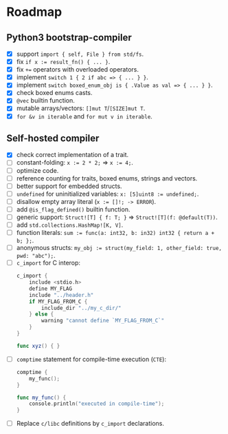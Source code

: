 # Roadmap

## Python3 bootstrap-compiler

- [X] support `import { self, File } from std/fs`.
- [X] fix `if x := result_fn() { ... }`.
- [X] fix `+=` operators with overloaded operators.
- [X] implement `switch 1 { 2 if abc => { ... } }`.
- [X] implement `switch boxed_enum_obj is { .Value as val => { ... } }`.
- [X] check boxed enums casts.
- [X] `@vec` builtin function.
- [X] mutable arrays/vectors: `[]mut T`/`[SIZE]mut T`.
- [X] `for &v in iterable` and `for mut v in iterable`.

## Self-hosted compiler

- [X] check correct implementation of a trait.
- [ ] constant-folding: `x := 2 * 2;` => `x := 4;`.
- [ ] optimize code.
- [ ] reference counting for traits, boxed enums, strings and vectors.
- [ ] better support for embedded structs.
- [ ] `undefined` for uninitialized variables: `x: [5]uint8 := undefined;`.
- [ ] disallow empty array literal (`x := []!; -> ERROR`).
- [ ] add `@is_flag_defined()` builtin function.
- [ ] generic support: `Struct![T] { f: T; }` => `Struct![T](f: @default(T))`.
- [ ] add `std.collections.HashMap![K, V]`.
- [ ] function literals: `sum := func(a: int32, b: in32) int32 { return a + b; };`.
- [ ] anonymous structs: `my_obj := struct(my_field: 1, other_field: true, pwd: "abc");`.
- [ ] `c_import` for C interop:
    ```swift
    c_import {
        include <stdio.h>
        define MY_FLAG
        include "../header.h"
        if MY_FLAG_FROM_C {
            include_dir "../my_c_dir/"
        } else {
            warning "cannot define `MY_FLAG_FROM_C`"
        }
    }

    func xyz() { }
    ```
- [ ] `comptime` statement for compile-time execution (`CTE`):
    ```swift
    comptime {
        my_func();
    }

    func my_func() {
        console.println("executed in compile-time");
    }
    ```
- [ ] Replace `c/libc` definitions by `c_import` declarations.
